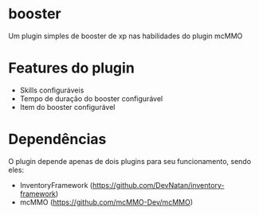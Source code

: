 # booster
Um plugin simples de booster de xp nas habilidades do plugin mcMMO

# Features do plugin
- Skills configuráveis
- Tempo de duração do booster configurável
- Item do booster configurável

# Dependências
O plugin depende apenas de dois plugins para seu funcionamento, sendo eles:
- InventoryFramework (https://github.com/DevNatan/inventory-framework)
- mcMMO (https://github.com/mcMMO-Dev/mcMMO)

